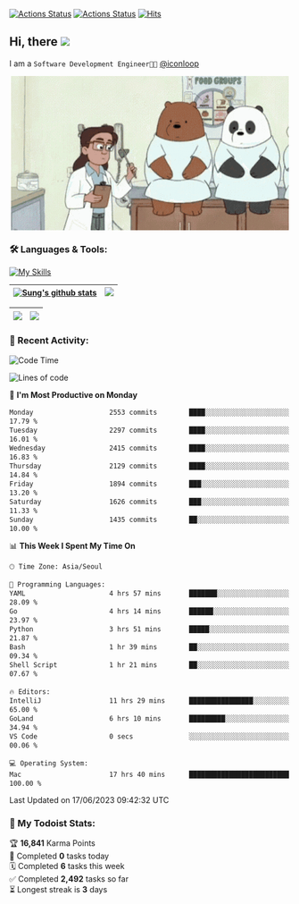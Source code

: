 
[![Actions Status](https://github.com/ddok2/ddok2/workflows/Todoist%20Readme/badge.svg)](https://github.com/ddok2/ddok2/actions)
[![Actions Status](https://github.com/ddok2/ddok2/workflows/wakatime-stats/badge.svg)](https://github.com/ddok2/ddok2/actions)
[![Hits](https://hits.seeyoufarm.com/api/count/incr/badge.svg?url=https%3A%2F%2Fgithub.com%2Fddok2&count_bg=%23FF9595&title_bg=%23555555&icon=github.svg&icon_color=%23FFFFFF&title=hits&edge_flat=false)](https://hits.seeyoufarm.com)

<!-- ![visitors](https://visitor-badge.laobi.icu/badge?page_id=ddok2.ddok2) -->
## Hi, there <img src="https://raw.githubusercontent.com/MartinHeinz/MartinHeinz/master/wave.gif" width="3%">

I am a `Software Development Engineer🧑‍💻` [@iconloop](https://github.com/iconloop)


<p align="center">
    <img align="center" alt="GIF" src="img/debugging.gif" />
</p>


### 🛠 Languages & Tools:

[![My Skills](https://skillicons.dev/icons?i=go,js,ts,py,express,react,svelte,jquery,pug,mongodb,mysql,redis,aws,docker,kubernetes)](https://skillicons.dev)


| <a href="https://github-readme-stats.vercel.app/api?username=ddok2&show_icons=true&include_all_commits=true&count_private=true&theme=buefy&hide_border=true"><img align="center" src="https://github-readme-stats.vercel.app/api?username=ddok2&show_icons=true&include_all_commits=true&count_private=true&theme=buefy&hide_border=true" alt="Sung's github stats" /></a> | <a href="https://github.com/ddok2"><img src="http://github-readme-streak-stats.herokuapp.com?user=ddok2&hide_border=true" /></a> |
| ------------- |------------- |


| <a href="https://github.com/ddok2"><img align="center" src="https://github-readme-stats.vercel.app/api/top-langs/?username=ddok2&theme=buefy&hide=html,css&hide_border=true" /></a> | <a href="https://github.com/ddok2"><img align="center" src="https://activity-graph.herokuapp.com/graph?username=ddok2&theme=github&hide_border=true" height="250" /></a> |
| ------------- |--------------------------------------------------------------------------------------------------------------------------------------------------------------------------|


<!-- <details open>
    <summary>📈 My GitHub Stats</summary>
    <p align="center">
        <a href="https://github.com/ddok2">
            <img align="center" src="https://github-readme-stats.vercel.app/api?username=ddok2&show_icons=true&include_all_commits=true&count_private=true&theme=buefy&hide_border=true" alt="Sung's github stats" />
        </a>
    </p>
</details>
<details>
    <summary>💬 Top Languages</summary>
    <p align="center"> 
        <a href="https://github.com/ddok2">
            <img align="center" src="https://github-readme-stats.vercel.app/api/top-langs/?username=ddok2&layout=compact&theme=buefy&hide=html,css&hide_border=true" />
        </a>
    </p>
</details> -->


### 🌈 Recent Activity:
<!--START_SECTION:waka-->
![Code Time](http://img.shields.io/badge/Code%20Time-2%2C129%20hrs%208%20mins-blue)

![Lines of code](https://img.shields.io/badge/From%20Hello%20World%20I%27ve%20Written-11.5%20million%20lines%20of%20code-blue)

📅 **I'm Most Productive on Monday** 

```text
Monday                   2553 commits        ████░░░░░░░░░░░░░░░░░░░░░   17.79 % 
Tuesday                  2297 commits        ████░░░░░░░░░░░░░░░░░░░░░   16.01 % 
Wednesday                2415 commits        ████░░░░░░░░░░░░░░░░░░░░░   16.83 % 
Thursday                 2129 commits        ████░░░░░░░░░░░░░░░░░░░░░   14.84 % 
Friday                   1894 commits        ███░░░░░░░░░░░░░░░░░░░░░░   13.20 % 
Saturday                 1626 commits        ███░░░░░░░░░░░░░░░░░░░░░░   11.33 % 
Sunday                   1435 commits        ██░░░░░░░░░░░░░░░░░░░░░░░   10.00 % 
```


📊 **This Week I Spent My Time On** 

```text
🕑︎ Time Zone: Asia/Seoul

💬 Programming Languages: 
YAML                     4 hrs 57 mins       ███████░░░░░░░░░░░░░░░░░░   28.09 % 
Go                       4 hrs 14 mins       ██████░░░░░░░░░░░░░░░░░░░   23.97 % 
Python                   3 hrs 51 mins       █████░░░░░░░░░░░░░░░░░░░░   21.87 % 
Bash                     1 hr 39 mins        ██░░░░░░░░░░░░░░░░░░░░░░░   09.34 % 
Shell Script             1 hr 21 mins        ██░░░░░░░░░░░░░░░░░░░░░░░   07.67 % 

🔥 Editors: 
IntelliJ                 11 hrs 29 mins      ████████████████░░░░░░░░░   65.00 % 
GoLand                   6 hrs 10 mins       █████████░░░░░░░░░░░░░░░░   34.94 % 
VS Code                  0 secs              ░░░░░░░░░░░░░░░░░░░░░░░░░   00.06 % 

💻 Operating System: 
Mac                      17 hrs 40 mins      █████████████████████████   100.00 % 
```


 Last Updated on 17/06/2023 09:42:32 UTC
<!--END_SECTION:waka-->

### 🚧 My Todoist Stats:
<!-- TODO-IST:START -->
🏆  **16,841** Karma Points           
🌸  Completed **0** tasks today           
🗓  Completed **6** tasks this week           
✅  Completed **2,492** tasks so far           
⏳  Longest streak is **3** days
<!-- TODO-IST:END -->

